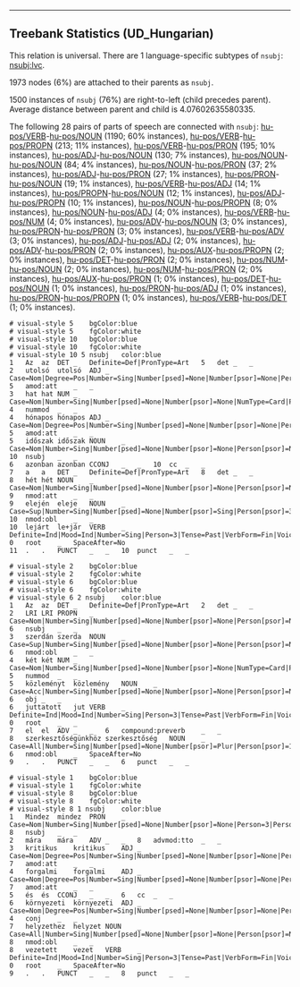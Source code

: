 

--------------------------------------------------------------------------------

## Treebank Statistics (UD_Hungarian)

This relation is universal.
There are 1 language-specific subtypes of `nsubj`: [nsubj:lvc]().

1973 nodes (6%) are attached to their parents as `nsubj`.

1500 instances of `nsubj` (76%) are right-to-left (child precedes parent).
Average distance between parent and child is 4.07602635580335.

The following 28 pairs of parts of speech are connected with `nsubj`: [hu-pos/VERB]()-[hu-pos/NOUN]() (1190; 60% instances), [hu-pos/VERB]()-[hu-pos/PROPN]() (213; 11% instances), [hu-pos/VERB]()-[hu-pos/PRON]() (195; 10% instances), [hu-pos/ADJ]()-[hu-pos/NOUN]() (130; 7% instances), [hu-pos/NOUN]()-[hu-pos/NOUN]() (84; 4% instances), [hu-pos/NOUN]()-[hu-pos/PRON]() (37; 2% instances), [hu-pos/ADJ]()-[hu-pos/PRON]() (27; 1% instances), [hu-pos/PRON]()-[hu-pos/NOUN]() (19; 1% instances), [hu-pos/VERB]()-[hu-pos/ADJ]() (14; 1% instances), [hu-pos/PROPN]()-[hu-pos/NOUN]() (12; 1% instances), [hu-pos/ADJ]()-[hu-pos/PROPN]() (10; 1% instances), [hu-pos/NOUN]()-[hu-pos/PROPN]() (8; 0% instances), [hu-pos/NOUN]()-[hu-pos/ADJ]() (4; 0% instances), [hu-pos/VERB]()-[hu-pos/NUM]() (4; 0% instances), [hu-pos/ADV]()-[hu-pos/NOUN]() (3; 0% instances), [hu-pos/PRON]()-[hu-pos/PRON]() (3; 0% instances), [hu-pos/VERB]()-[hu-pos/ADV]() (3; 0% instances), [hu-pos/ADJ]()-[hu-pos/ADJ]() (2; 0% instances), [hu-pos/ADV]()-[hu-pos/PRON]() (2; 0% instances), [hu-pos/AUX]()-[hu-pos/PROPN]() (2; 0% instances), [hu-pos/DET]()-[hu-pos/PRON]() (2; 0% instances), [hu-pos/NUM]()-[hu-pos/NOUN]() (2; 0% instances), [hu-pos/NUM]()-[hu-pos/PRON]() (2; 0% instances), [hu-pos/AUX]()-[hu-pos/PRON]() (1; 0% instances), [hu-pos/DET]()-[hu-pos/NOUN]() (1; 0% instances), [hu-pos/PRON]()-[hu-pos/ADJ]() (1; 0% instances), [hu-pos/PRON]()-[hu-pos/PROPN]() (1; 0% instances), [hu-pos/VERB]()-[hu-pos/DET]() (1; 0% instances).


~~~ conllu
# visual-style 5	bgColor:blue
# visual-style 5	fgColor:white
# visual-style 10	bgColor:blue
# visual-style 10	fgColor:white
# visual-style 10 5 nsubj	color:blue
1	Az	az	DET	_	Definite=Def|PronType=Art	5	det	_	_
2	utolsó	utolsó	ADJ	_	Case=Nom|Degree=Pos|Number=Sing|Number[psed]=None|Number[psor]=None|Person[psor]=None	5	amod:att	_	_
3	hat	hat	NUM	_	Case=Nom|Number=Sing|Number[psed]=None|Number[psor]=None|NumType=Card|Person[psor]=None	4	nummod	_	_
4	hónapos	hónapos	ADJ	_	Case=Nom|Degree=Pos|Number=Sing|Number[psed]=None|Number[psor]=None|Person[psor]=None	5	amod:att	_	_
5	időszak	időszak	NOUN	_	Case=Nom|Number=Sing|Number[psed]=None|Number[psor]=None|Person[psor]=None	10	nsubj	_	_
6	azonban	azonban	CCONJ	_	_	10	cc	_	_
7	a	a	DET	_	Definite=Def|PronType=Art	8	det	_	_
8	hét	hét	NOUN	_	Case=Nom|Number=Sing|Number[psed]=None|Number[psor]=None|Person[psor]=None	9	nmod:att	_	_
9	elején	eleje	NOUN	_	Case=Sup|Number=Sing|Number[psed]=None|Number[psor]=Sing|Person[psor]=3	10	nmod:obl	_	_
10	lejárt	le+jár	VERB	_	Definite=Ind|Mood=Ind|Number=Sing|Person=3|Tense=Past|VerbForm=Fin|Voice=Act	0	root	_	SpaceAfter=No
11	.	.	PUNCT	_	_	10	punct	_	_

~~~


~~~ conllu
# visual-style 2	bgColor:blue
# visual-style 2	fgColor:white
# visual-style 6	bgColor:blue
# visual-style 6	fgColor:white
# visual-style 6 2 nsubj	color:blue
1	Az	az	DET	_	Definite=Def|PronType=Art	2	det	_	_
2	LRI	LRI	PROPN	_	Case=Nom|Number=Sing|Number[psed]=None|Number[psor]=None|Person[psor]=None	6	nsubj	_	_
3	szerdán	szerda	NOUN	_	Case=Sup|Number=Sing|Number[psed]=None|Number[psor]=None|Person[psor]=None	6	nmod:obl	_	_
4	két	két	NUM	_	Case=Nom|Number=Sing|Number[psed]=None|Number[psor]=None|NumType=Card|Person[psor]=None	5	nummod	_	_
5	közleményt	közlemény	NOUN	_	Case=Acc|Number=Sing|Number[psed]=None|Number[psor]=None|Person[psor]=None	6	obj	_	_
6	juttatott	jut	VERB	_	Definite=Ind|Mood=Ind|Number=Sing|Person=3|Tense=Past|VerbForm=Fin|Voice=Cau	0	root	_	_
7	el	el	ADV	_	_	6	compound:preverb	_	_
8	szerkesztőségünkhöz	szerkesztőség	NOUN	_	Case=All|Number=Sing|Number[psed]=None|Number[psor]=Plur|Person[psor]=1	6	nmod:obl	_	SpaceAfter=No
9	.	.	PUNCT	_	_	6	punct	_	_

~~~


~~~ conllu
# visual-style 1	bgColor:blue
# visual-style 1	fgColor:white
# visual-style 8	bgColor:blue
# visual-style 8	fgColor:white
# visual-style 8 1 nsubj	color:blue
1	Mindez	mindez	PRON	_	Case=Nom|Number=Sing|Number[psed]=None|Number[psor]=None|Person=3|Person[psor]=None|PronType=Dem	8	nsubj	_	_
2	mára	mára	ADV	_	_	8	advmod:tto	_	_
3	kritikus	kritikus	ADJ	_	Case=Nom|Degree=Pos|Number=Sing|Number[psed]=None|Number[psor]=None|Person[psor]=None	7	amod:att	_	_
4	forgalmi	forgalmi	ADJ	_	Case=Nom|Degree=Pos|Number=Sing|Number[psed]=None|Number[psor]=None|Person[psor]=None	7	amod:att	_	_
5	és	és	CCONJ	_	_	6	cc	_	_
6	környezeti	környezeti	ADJ	_	Case=Nom|Degree=Pos|Number=Sing|Number[psed]=None|Number[psor]=None|Person[psor]=None	4	conj	_	_
7	helyzethez	helyzet	NOUN	_	Case=All|Number=Sing|Number[psed]=None|Number[psor]=None|Person[psor]=None	8	nmod:obl	_	_
8	vezetett	vezet	VERB	_	Definite=Ind|Mood=Ind|Number=Sing|Person=3|Tense=Past|VerbForm=Fin|Voice=Act	0	root	_	SpaceAfter=No
9	.	.	PUNCT	_	_	8	punct	_	_

~~~


